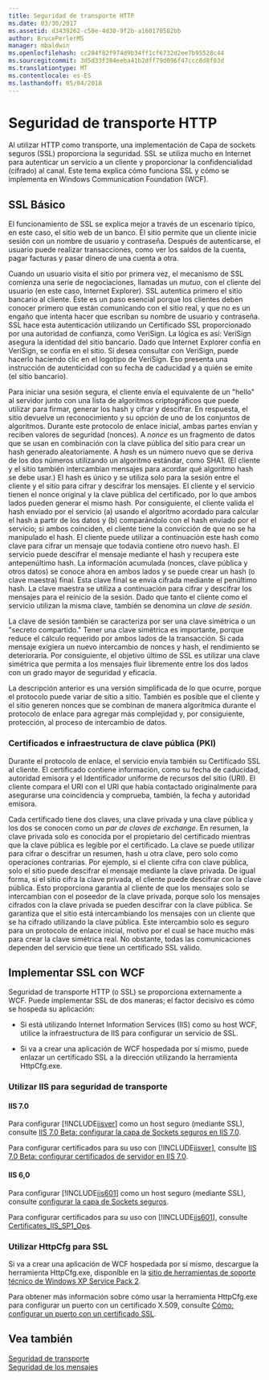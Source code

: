```yaml
---
title: Seguridad de transporte HTTP
ms.date: 03/30/2017
ms.assetid: d3439262-c58e-4d30-9f2b-a160170582bb
author: BrucePerlerMS
manager: mbaldwin
ms.openlocfilehash: cc284f82f974d9b34ff1cf6732d2ee7b95528c44
ms.sourcegitcommit: 3d5d33f384eeba41b2dff79d096f47ccc8d8f03d
ms.translationtype: MT
ms.contentlocale: es-ES
ms.lasthandoff: 05/04/2018
---
```

# <a name="http-transport-security"></a>Seguridad de transporte HTTP
Al utilizar HTTP como transporte, una implementación de Capa de sockets seguros (SSL) proporciona la seguridad. SSL se utiliza mucho en Internet para autenticar un servicio a un cliente y proporcionar la confidencialidad (cifrado) al canal. Este tema explica cómo funciona SSL y cómo se implementa en Windows Communication Foundation (WCF).  
  
## <a name="basic-ssl"></a>SSL Básico  
 El funcionamiento de SSL se explica mejor a través de un escenario típico, en este caso, el sitio web de un banco. El sitio permite que un cliente inicie sesión con un nombre de usuario y contraseña. Después de autenticarse, el usuario puede realizar transacciones, como ver los saldos de la cuenta, pagar facturas y pasar dinero de una cuenta a otra.  
  
 Cuando un usuario visita el sitio por primera vez, el mecanismo de SSL comienza una serie de negociaciones, llamadas un *mutuo*, con el cliente del usuario (en este caso, Internet Explorer). SSL autentica primero el sitio bancario al cliente. Éste es un paso esencial porque los clientes deben conocer primero que están comunicando con el sitio real, y que no es un engaño que intenta hacer que escriban su nombre de usuario y contraseña. SSL hace esta autenticación utilizando un Certificado SSL proporcionado por una autoridad de confianza, como VeriSign. La lógica es así: VeriSign asegura la identidad del sitio bancario. Dado que Internet Explorer confía en VeriSign, se confía en el sitio. Si desea consultar con VeriSign, puede hacerlo haciendo clic en el logotipo de VeriSign. Eso presenta una instrucción de autenticidad con su fecha de caducidad y a quién se emite (el sitio bancario).  
  
 Para iniciar una sesión segura, el cliente envía el equivalente de un "hello" al servidor junto con una lista de algoritmos criptográficos que puede utilizar para firmar, generar los hash y cifrar y descifrar. En respuesta, el sitio devuelve un reconocimiento y su opción de uno de los conjuntos de algoritmos. Durante este protocolo de enlace inicial, ambas partes envían y reciben valores de seguridad (nonces). A *nonce* es un fragmento de datos que se usan en combinación con la clave pública del sitio para crear un hash generado aleatoriamente. A *hash* es un número nuevo que se deriva de los dos números utilizando un algoritmo estándar, como SHA1. (El cliente y el sitio también intercambian mensajes para acordar qué algoritmo hash se debe usar.) El hash es único y se utiliza solo para la sesión entre el cliente y el sitio para cifrar y descifrar los mensajes. El cliente y el servicio tienen el nonce original y la clave pública del certificado, por lo que ambos lados pueden generar el mismo hash. Por consiguiente, el cliente valida el hash enviado por el servicio (a) usando el algoritmo acordado para calcular el hash a partir de los datos y (b) comparándolo con el hash enviado por el servicio; si ambos coinciden, el cliente tiene la convicción de que no se ha manipulado el hash. El cliente puede utilizar a continuación este hash como clave para cifrar un mensaje que todavía contiene otro nuevo hash. El servicio puede descifrar el mensaje mediante el hash y recupera este antepenúltimo hash. La información acumulada (nonces, clave pública y otros datos) se conoce ahora en ambos lados y se puede crear un hash (o clave maestra) final. Esta clave final se envía cifrada mediante el penúltimo hash. La clave maestra se utiliza a continuación para cifrar y descifrar los mensajes para el reinicio de la sesión. Dado que tanto el cliente como el servicio utilizan la misma clave, también se denomina un *clave de sesión*.  
  
 La clave de sesión también se caracteriza por ser una clave simétrica o un "secreto compartido." Tener una clave simétrica es importante, porque reduce el cálculo requerido por ambos lados de la transacción. Si cada mensaje exigiera un nuevo intercambio de nonces y hash, el rendimiento se deterioraría. Por consiguiente, el objetivo último de SSL es utilizar una clave simétrica que permita a los mensajes fluir libremente entre los dos lados con un grado mayor de seguridad y eficacia.  
  
 La descripción anterior es una versión simplificada de lo que ocurre, porque el protocolo puede variar de sitio a sitio. También es posible que el cliente y el sitio generen nonces que se combinan de manera algorítmica durante el protocolo de enlace para agregar más complejidad y, por consiguiente, protección, al proceso de intercambio de datos.  
  
### <a name="certificates-and-public-key-infrastructure"></a>Certificados e infraestructura de clave pública (PKI)  
 Durante el protocolo de enlace, el servicio envía también su Certificado SSL al cliente. El certificado contiene información, como su fecha de caducidad, autoridad emisora y el Identificador uniforme de recursos del sitio (URI). El cliente compara el URI con el URI que había contactado originalmente para asegurarse una coincidencia y comprueba, también, la fecha y autoridad emisora.  
  
 Cada certificado tiene dos claves, una clave privada y una clave pública y los dos se conocen como un *par de claves de exchange*. En resumen, la clave privada solo es conocida por el propietario del certificado mientras que la clave pública es legible por el certificado. La clave se puede utilizar para cifrar o descifrar un resumen, hash u otra clave, pero solo como operaciones contrarias. Por ejemplo, si el cliente cifra con clave pública, solo el sitio puede descifrar el mensaje mediante la clave privada. De igual forma, si el sitio cifra la clave privada, el cliente puede descifrar con la clave pública. Esto proporciona garantía al cliente de que los mensajes solo se intercambian con el poseedor de la clave privada, porque solo los mensajes cifrados con la clave privada se pueden descifrar con la clave pública. Se garantiza que el sitio está intercambiando los mensajes con un cliente que se ha cifrado utilizando la clave pública. Este intercambio solo es seguro para un protocolo de enlace inicial, motivo por el cual se hace mucho más para crear la clave simétrica real. No obstante, todas las comunicaciones dependen del servicio que tiene un certificado SSL válido.  
  
## <a name="implementing-ssl-with-wcf"></a>Implementar SSL con WCF  
 Seguridad de transporte HTTP (o SSL) se proporciona externamente a WCF. Puede implementar SSL de dos maneras; el factor decisivo es cómo se hospeda su aplicación:  
  
-   Si está utilizando Internet Information Services (IIS) como su host WCF, utilice la infraestructura de IIS para configurar un servicio de SSL.  
  
-   Si va a crear una aplicación de WCF hospedada por sí mismo, puede enlazar un certificado SSL a la dirección utilizando la herramienta HttpCfg.exe.  
  
### <a name="using-iis-for-transport-security"></a>Utilizar IIS para seguridad de transporte   
  
#### <a name="iis-70"></a>IIS 7.0  
 Para configurar [!INCLUDE[iisver](../../../../includes/iisver-md.md)] como un host seguro (mediante SSL), consulte [IIS 7.0 Beta: configurar la capa de Sockets seguros en IIS 7.0](http://go.microsoft.com/fwlink/?LinkId=88600).  
  
 Para configurar certificados para su uso con [!INCLUDE[iisver](../../../../includes/iisver-md.md)], consulte [IIS 7.0 Beta: configurar certificados de servidor en IIS 7.0](http://go.microsoft.com/fwlink/?LinkID=88595).  
  
#### <a name="iis-60"></a>IIS 6,0  
 Para configurar [!INCLUDE[iis601](../../../../includes/iis601-md.md)] como un host seguro (mediante SSL), consulte [configurar la capa de Sockets seguros](http://go.microsoft.com/fwlink/?LinkId=88601).  
  
 Para configurar certificados para su uso con [!INCLUDE[iis601](../../../../includes/iis601-md.md)], consulte [Certificates_IIS_SP1_Ops](http://go.microsoft.com/fwlink/?LinkId=88602).  
  
### <a name="using-httpcfg-for-ssl"></a>Utilizar HttpCfg para SSL  
 Si va a crear una aplicación de WCF hospedada por sí mismo, descargue la herramienta HttpCfg.exe, disponible en la [sitio de herramientas de soporte técnico de Windows XP Service Pack 2](http://go.microsoft.com/fwlink/?LinkId=29002).  
  
 Para obtener más información sobre cómo usar la herramienta HttpCfg.exe para configurar un puerto con un certificado X.509, consulte [Cómo: configurar un puerto con un certificado SSL](../../../../docs/framework/wcf/feature-details/how-to-configure-a-port-with-an-ssl-certificate.md).  
  
## <a name="see-also"></a>Vea también  
 [Seguridad de transporte](../../../../docs/framework/wcf/feature-details/transport-security.md)  
 [Seguridad de los mensajes](../../../../docs/framework/wcf/feature-details/message-security-in-wcf.md)
